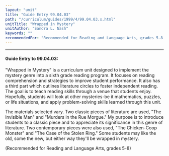 ```yaml
---
layout: "unit"
title: "Guide Entry 99.04.03"
path: "/curriculum/guides/1999/4/99.04.03.x.html"
unitTitle: "Wrapped in Mystery"
unitAuthor: "Sandra L. Nash"
keywords: ""
recommendedFor: "Recommended for Reading and Language Arts, grades 5-8."
---
```

<body>
<hr/>
<h4>
Guide Entry to 99.04.03:
</h4>
<p>"Wrapped in Mystery" is a curriculum unit designed to implement the mystery genre into a sixth grade reading program.  It focuses on reading comprehension and strategies to improve student performance.  It also has a third part which outlines literature circles to foster independent reading. The goal is to teach reading skills through a venue that students enjoy.  Hopefully, students will look at other mysteries-be it mathematics, puzzles, or life situations, and apply problem-solving skills learned through this unit.</p>
<p>
The materials selected vary.  Two classic pieces of literature are used, "The Invisible Man" and "Murders in the Rue Morgue."  My purpose is to introduce students to a classic piece and to appreciate its significance in this genre of literature.  Two contemporary pieces were also used, "The Chicken-Coop Monster" and "The Case of the Stolen Ring."  Some students may like the old, some the new, but either way they'll be wrapped in mystery.
</p>
<p>
(Recommended for Reading and Language Arts, grades 5-8)
</p>
</body>
